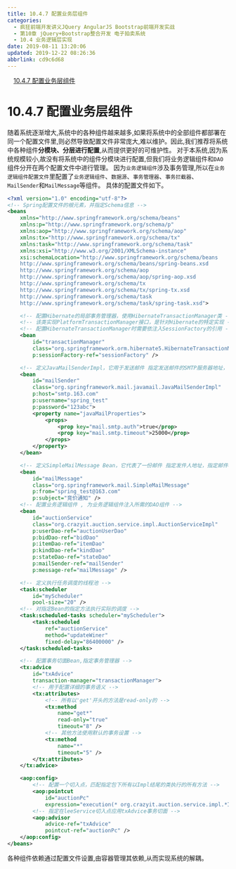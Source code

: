 ```yaml
---
title: 10.4.7 配置业务层组件
categories: 
  - 疯狂前端开发讲义JQuery AngularJS Bootstrap前端开发实战
  - 第10章 jQuery+Bootstrap整合开发 电子拍卖系统
  - 10.4 业务逻辑层实现
date: 2019-08-11 13:20:06
updated: 2019-12-22 08:26:36
abbrlink: cd9c6d68
---
```

<div id='my_toc'><a href="/JavaReadingNotes/cd9c6d68/#10-4-7-配置业务层组件" class="header_1">10.4.7 配置业务层组件</a><br></div>
<style>.header_1{margin-left: 1em;}.header_2{margin-left: 2em;}.header_3{margin-left: 3em;}.header_4{margin-left: 4em;}.header_5{margin-left: 5em;}.header_6{margin-left: 6em;}</style>
<!--more-->
<script>if (navigator.platform.search('arm')==-1){document.getElementById('my_toc').style.display = 'none';}var e,p = document.getElementsByTagName('p');while (p.length>0) {e = p[0];e.parentElement.removeChild(e);}</script>

<!--end-->
# 10.4.7 配置业务层组件 #
随着系统逐渐增大,系统中的各种组件越来越多,如果将系统中的全部组件都部署在同一个配置文件里,则必然导致配置文件非常庞大,难以维护。因此,我们推荐将系统中各种组件**分模块、分层进行配置**,从而提供更好的可维护性。
对于本系统,因为系统规模较小,故没有将系统中的组件分模块进行配置,但我们将业务逻辑组件和`DAO`组件分开在两个配置文件中进行管理。
因为`业务逻辑组件`涉及事务管理,所以在`业务逻辑组件配置文件`里配置了`业务逻辑组件`、`数据源`、`事务管理器`、`事务拦截器`、`MailSender`和`MailMessage`等组件。
具体的配置文件如下。
```xml
<?xml version="1.0" encoding="utf-8"?>
<!-- Spring配置文件的根元素，并指定Schema信息 -->
<beans
    xmlns="http://www.springframework.org/schema/beans"
    xmlns:p="http://www.springframework.org/schema/p"
    xmlns:aop="http://www.springframework.org/schema/aop"
    xmlns:tx="http://www.springframework.org/schema/tx"
    xmlns:task="http://www.springframework.org/schema/task"
    xmlns:xsi="http://www.w3.org/2001/XMLSchema-instance"
    xsi:schemaLocation="http://www.springframework.org/schema/beans
    http://www.springframework.org/schema/beans/spring-beans.xsd
    http://www.springframework.org/schema/aop
    http://www.springframework.org/schema/aop/spring-aop.xsd
    http://www.springframework.org/schema/tx
    http://www.springframework.org/schema/tx/spring-tx.xsd
    http://www.springframework.org/schema/task
    http://www.springframework.org/schema/task/spring-task.xsd">

    <!-- 配置Hibernate的局部事务管理器，使用HibernateTransactionManager类 -->
    <!-- 该类实现PlatformTransactionManager接口，是针对Hibernate的特定实现 -->
    <!-- 配置HibernateTransactionManager时需要依注入SessionFactory的引用 -->
    <bean
        id="transactionManager"
        class="org.springframework.orm.hibernate5.HibernateTransactionManager"
        p:sessionFactory-ref="sessionFactory" />

    <!-- 定义JavaMailSenderImpl，它用于发送邮件 指定发送邮件的SMTP服务器地址， 指定登录邮箱的用户名、密码 -->
    <bean
        id="mailSender"
        class="org.springframework.mail.javamail.JavaMailSenderImpl"
        p:host="smtp.163.com"
        p:username="spring_test"
        p:password="123abc">
        <property name="javaMailProperties">
            <props>
                <prop key="mail.smtp.auth">true</prop>
                <prop key="mail.smtp.timeout">25000</prop>
            </props>
        </property>
    </bean>

    <!-- 定义SimpleMailMessage Bean，它代表了一份邮件 指定发件人地址，指定邮件标题 -->
    <bean
        id="mailMessage"
        class="org.springframework.mail.SimpleMailMessage"
        p:from="spring_test@163.com"
        p:subject="竞价通知" />
    <!-- 配置业务逻辑组件 , 为业务逻辑组件注入所需的DAO组件 -->
    <bean
        id="auctionService"
        class="org.crazyit.auction.service.impl.AuctionServiceImpl"
        p:userDao-ref="auctionUserDao"
        p:bidDao-ref="bidDao"
        p:itemDao-ref="itemDao"
        p:kindDao-ref="kindDao"
        p:stateDao-ref="stateDao"
        p:mailSender-ref="mailSender"
        p:message-ref="mailMessage" />

    <!-- 定义执行任务调度的线程池 -->
    <task:scheduler
        id="myScheduler"
        pool-size="20" />
    <!-- 对指定Bean的指定方法执行实际的调度 -->
    <task:scheduled-tasks scheduler="myScheduler">
        <task:scheduled
            ref="auctionService"
            method="updateWiner"
            fixed-delay="86400000" />
    </task:scheduled-tasks>

    <!-- 配置事务切面Bean,指定事务管理器 -->
    <tx:advice
        id="txAdvice"
        transaction-manager="transactionManager">
        <!-- 用于配置详细的事务语义 -->
        <tx:attributes>
            <!-- 所有以'get'开头的方法是read-only的 -->
            <tx:method
                name="get*"
                read-only="true"
                timeout="8" />
            <!-- 其他方法使用默认的事务设置 -->
            <tx:method
                name="*"
                timeout="5" />
        </tx:attributes>
    </tx:advice>

    <aop:config>
        <!-- 配置一个切入点，匹配指定包下所有以Impl结尾的类执行的所有方法 -->
        <aop:pointcut
            id="auctionPc"
            expression="execution(* org.crazyit.auction.service.impl.*Impl.*(..))" />
        <!-- 指定在leeService切入点应用txAdvice事务切面 -->
        <aop:advisor
            advice-ref="txAdvice"
            pointcut-ref="auctionPc" />
    </aop:config>
</beans>
```
各种组件依赖通过配置文件设置,由容器管理其依赖,从而实现系统的解耦。

